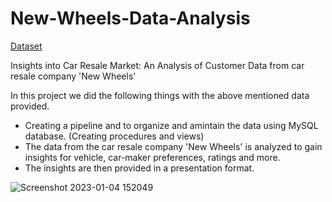 # New-Wheels-Data-Analysis
[Dataset](https://drive.google.com/drive/folders/18CFt6641JIWW1ZD9vIQ6DNLRJjxyYldN)

Insights into Car Resale Market: An Analysis of Customer Data from car resale company 'New Wheels'

In this project we did the following things with the above mentioned data provided.
- Creating a pipeline and to organize and amintain the data using MySQL database. (Creating procedures and views)
- The data from the car resale company 'New Wheels' is analyzed to gain insights for vehicle, car-maker preferences, ratings and more.
- The insights are then provided in a presentation format.

![Screenshot 2023-01-04 152049](https://user-images.githubusercontent.com/117560882/210528474-2edaa876-b63d-4189-b977-ab974b3d5e72.png)
